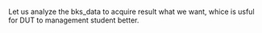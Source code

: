 Let us analyze the bks_data to acquire result what we want, whice is usful for DUT to management student better.

